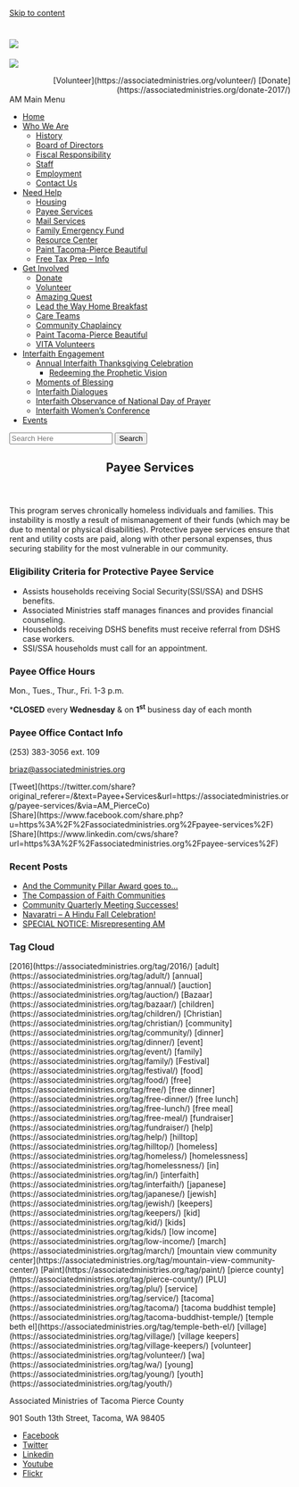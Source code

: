 [Skip to content](#content)

<div id="wrap" class="clearfix">

<div id="header">

<div id="header-content" class="clearfix">

<div id="logo">

# [![](https://associatedministries.org/wp-content/uploads/2015/07/am-logocyan-slogan-e1437432881737.jpg)](https://associatedministries.org/)

</div>

[![](http://14c.b3e.myftpupload.com/wp-content/uploads/2017/01/Coordinated-Entry-Call-1.png)](tel:+12536823401)

<div align="right">[<span class="mb-text">Volunteer</span>](https://associatedministries.org/volunteer/) [<span class="mb-text">Donate</span>](https://associatedministries.org/donate-2017/)</div>

<div id="navigation" class="clearfix">

<div class="menu-button">AM Main Menu</div>

<nav id="primary-site-navigation">

*   [Home](https://associatedministries.org/)
*   [Who We Are](https://associatedministries.org/about-us/)
    *   [History](https://associatedministries.org/history/)
    *   [Board of Directors](https://associatedministries.org/board-of-directors/)
    *   [Fiscal Responsibility](https://associatedministries.org/financial/)
    *   [Staff](https://associatedministries.org/staff-4/)
    *   [Employment](https://associatedministries.org/employment/)
    *   [Contact Us](https://associatedministries.org/contact-us/)
*   [Need Help](https://associatedministries.org/find-help/)
    *   [Housing](https://associatedministries.org/access-point-for-housing/)
    *   [Payee Services](https://associatedministries.org/payee-services/)
    *   [Mail Services](https://associatedministries.org/mail-services/)
    *   [Family Emergency Fund](https://associatedministries.org/fef/)
    *   [Resource Center](https://associatedministries.org/community-resource-connections-center-2/)
    *   [Paint Tacoma-Pierce Beautiful](https://associatedministries.org/paint-tacoma-pierce-beautiful/)
    *   [Free Tax Prep – Info](https://associatedministries.org/free-tax-prep-info/)
*   [Get Involved](https://associatedministries.org/community/)
    *   [Donate](https://associatedministries.org/donate-2017/)
    *   [Volunteer](https://associatedministries.org/volunteer/)
    *   [Amazing Quest](https://associatedministries.org/amazing-quest/)
    *   [Lead the Way Home Breakfast](https://associatedministries.org/lead-the-way-home/)
    *   [Care Teams](https://associatedministries.org/disaster-readiness/)
    *   [Community Chaplaincy](https://associatedministries.org/community-chaplaincy/)
    *   [Paint Tacoma-Pierce Beautiful](https://associatedministries.org/paint-tacoma-pierce-beautiful/)
    *   [VITA Volunteers](https://associatedministries.org/volunteer-income-tax-assistance/)
*   [Interfaith Engagement](https://associatedministries.org/interfaith-engagement/)
    *   [Annual Interfaith Thanksgiving Celebration](https://associatedministries.org/thanksgiving-interfaith-gathering/)
        *   [Redeeming the Prophetic Vision](https://associatedministries.org/redeeming-the-prophetic-vision/)
    *   [Moments of Blessing](https://associatedministries.org/moments-of-blessing/)
    *   [Interfaith Dialogues](https://associatedministries.org/interfaith-dialogues/)
    *   [Interfaith Observance of National Day of Prayer](https://associatedministries.org/interfaith-national-day-of-prayer/)
    *   [Interfaith Women’s Conference](https://associatedministries.org/iwc/)
*   [Events](https://associatedministries.org/events/)

</nav>

<div class="header-search">

<form method="get" class="searchform" action="https://associatedministries.org/" role="search"><input type="text" class="field" name="s" value="" id="s" placeholder="Search Here"> <input type="submit" class="button" name="submit" id="search-submit" value="Search"></form>

</div>

</div>

</div>

</div>

<div class="site-content">

<div id="content" class="site-content" role="main">

<article id="post-236" class="clearfix post-236 page type-page status-publish hentry">

<header class="entry-header">

# Payee Services

</header>

This program serves chronically homeless individuals and families. This instability is mostly a result of mismanagement of their funds (which may be due to mental or physical disabilities). Protective payee services ensure that rent and utility costs are paid, along with other personal expenses, thus securing stability for the most vulnerable in our community.

### Eligibility Criteria for Protective Payee Service

*   <span style="line-height: 13px;">Assists households receiving Social Security(SSI/SSA) and DSHS benefits.</span>
*   Associated Ministries staff manages finances and provides financial counseling.
*   Households receiving DSHS benefits must receive referral from DSHS case workers.
*   SSI/SSA households must call for an appointment.

### **Payee Office Hours**

Mon., Tues., Thur., Fri. 1-3 p.m.

***CLOSED** every **Wednesday** & on **1<sup>st</sup>** business day of each month

### **Payee Office Contact Info**

(253) 383-3056 ext. 109

[briaz@associatedministries.org](mailto:briaz@associatedministries.org)

<span id="pty_trigger"></span>

<div class="nc_socialPanel swp_flatFresh swp_d_fullColor swp_i_fullColor swp_o_fullColor scale-100 scale-fullWidth" data-position="below" data-float="floatBottom" data-count="3" data-floatcolor="#ffffff" data-emphasize="0">

<div class="nc_tweetContainer twitter" data-id="1" data-network="twitter">[<span class="swp_count swp_hide"><span class="iconFiller"><span class="spaceManWilly"><span class="swp_share">Tweet</span></span></span></span>](https://twitter.com/share?original_referer=/&text=Payee+Services&url=https://associatedministries.org/payee-services/&via=AM_PierceCo)</div>

<div class="nc_tweetContainer swp_fb" data-id="2" data-network="facebook">[<span class="swp_count swp_hide"><span class="iconFiller"><span class="spaceManWilly"><span class="swp_share">Share</span></span></span></span>](https://www.facebook.com/share.php?u=https%3A%2F%2Fassociatedministries.org%2Fpayee-services%2F)</div>

<div class="nc_tweetContainer linkedIn" data-id="3" data-network="linked_in">[<span class="swp_count swp_hide"><span class="iconFiller"><span class="spaceManWilly"><span class="swp_share">Share</span></span></span></span>](https://www.linkedin.com/cws/share?url=https%3A%2F%2Fassociatedministries.org%2Fpayee-services%2F)</div>

</div>

</article>

</div>

<div id="sidebar" class="clearfix">

<aside id="recent-posts-2" class="widget widget_recent_entries clearfix">

### Recent Posts

*   [And the Community Pillar Award goes to…](https://associatedministries.org/2017/10/community-pillar-award-goes-2/)
*   [The Compassion of Faith Communities](https://associatedministries.org/2017/10/compassion-faith-communities/)
*   [Community Quarterly Meeting Successes!](https://associatedministries.org/2017/10/community-quarterly-meeting-successes/)
*   [Navaratri – A Hindu Fall Celebration!](https://associatedministries.org/2017/09/navaratri-hindu-fall-celebration/)
*   [SPECIAL NOTICE: Misrepresenting AM](https://associatedministries.org/2017/09/special-notice-misrepresenting/)

</aside>

<aside id="tag_cloud-2" class="widget widget_tag_cloud clearfix">

### Tag Cloud

<div class="tagcloud">[2016](https://associatedministries.org/tag/2016/) [adult](https://associatedministries.org/tag/adult/) [annual](https://associatedministries.org/tag/annual/) [auction](https://associatedministries.org/tag/auction/) [Bazaar](https://associatedministries.org/tag/bazaar/) [children](https://associatedministries.org/tag/children/) [Christian](https://associatedministries.org/tag/christian/) [community](https://associatedministries.org/tag/community/) [dinner](https://associatedministries.org/tag/dinner/) [event](https://associatedministries.org/tag/event/) [family](https://associatedministries.org/tag/family/) [Festival](https://associatedministries.org/tag/festival/) [food](https://associatedministries.org/tag/food/) [free](https://associatedministries.org/tag/free/) [free dinner](https://associatedministries.org/tag/free-dinner/) [free lunch](https://associatedministries.org/tag/free-lunch/) [free meal](https://associatedministries.org/tag/free-meal/) [fundraiser](https://associatedministries.org/tag/fundraiser/) [help](https://associatedministries.org/tag/help/) [hilltop](https://associatedministries.org/tag/hilltop/) [homeless](https://associatedministries.org/tag/homeless/) [homelessness](https://associatedministries.org/tag/homelessness/) [in](https://associatedministries.org/tag/in/) [interfaith](https://associatedministries.org/tag/interfaith/) [japanese](https://associatedministries.org/tag/japanese/) [jewish](https://associatedministries.org/tag/jewish/) [keepers](https://associatedministries.org/tag/keepers/) [kid](https://associatedministries.org/tag/kid/) [kids](https://associatedministries.org/tag/kids/) [low income](https://associatedministries.org/tag/low-income/) [march](https://associatedministries.org/tag/march/) [mountain view community center](https://associatedministries.org/tag/mountain-view-community-center/) [Paint](https://associatedministries.org/tag/paint/) [pierce county](https://associatedministries.org/tag/pierce-county/) [PLU](https://associatedministries.org/tag/plu/) [service](https://associatedministries.org/tag/service/) [tacoma](https://associatedministries.org/tag/tacoma/) [tacoma buddhist temple](https://associatedministries.org/tag/tacoma-buddhist-temple/) [temple beth el](https://associatedministries.org/tag/temple-beth-el/) [village](https://associatedministries.org/tag/village/) [village keepers](https://associatedministries.org/tag/village-keepers/) [volunteer](https://associatedministries.org/tag/volunteer/) [wa](https://associatedministries.org/tag/wa/) [young](https://associatedministries.org/tag/young/) [youth](https://associatedministries.org/tag/youth/)</div>

</aside>

</div>

</div>

<div id="footer">

<div id="footer-content" class="clearfix">

<div id="footer-left">

Associated Ministries of Tacoma Pierce County

</div>

<div id="footer-right">

901 South 13th Street, Tacoma, WA 98405

</div>

</div>

</div>

</div>

<script type="text/javascript">var cfflinkhashtags = "false";</script> <script type="text/javascript">var fonts_loaded =[];</script> <style type="text/css">.maxbutton-74.maxbutton.maxbutton-voluntter-bg{position:relative;text-decoration:none;display:inline-block;border-color:#505ac7;width:110px;height:30px;border-top-left-radius:4px;border-top-right-radius:4px;border-bottom-left-radius:4px;border-bottom-right-radius:4px;border-style:solid;border-width:2px;background-color:rgba(0, 174, 239, 1);-webkit-box-shadow:0px 0px 2px 0px #333;-moz-box-shadow:0px 0px 2px 0px #333;box-shadow:0px 0px 2px 0px #333}.maxbutton-74.maxbutton:hover.maxbutton-voluntter-bg{border-color:#505ac7;background-color:rgba(255, 255, 255, 1);-webkit-box-shadow:0px 0px 2px 0px #333;-moz-box-shadow:0px 0px 2px 0px #333;box-shadow:0px 0px 2px 0px #333}.maxbutton-74.maxbutton.maxbutton-voluntter-bg .mb-text{color:#fff;font-family:Verdana;font-size:18px;text-align:center;font-style:normal;font-weight:bold;padding-top:7px;padding-right:0px;padding-bottom:0px;padding-left:0px;line-height:1em;box-sizing:border-box;display:block;background-color:unset;position:relative}.maxbutton-74.maxbutton:hover.maxbutton-voluntter-bg .mb-text{color:#505ac7} .maxbutton-73.maxbutton.maxbutton-donate-bg{position:relative;text-decoration:none;display:inline-block;border-color:#505ac7;width:110px;height:30px;border-top-left-radius:4px;border-top-right-radius:4px;border-bottom-left-radius:4px;border-bottom-right-radius:4px;border-style:solid;border-width:2px;background-color:rgba(0, 174, 239, 1);-webkit-box-shadow:0px 0px 2px 0px #333;-moz-box-shadow:0px 0px 2px 0px #333;box-shadow:0px 0px 2px 0px #333}.maxbutton-73.maxbutton:hover.maxbutton-donate-bg{border-color:#505ac7;background-color:rgba(255, 255, 255, 1);-webkit-box-shadow:0px 0px 2px 0px #333;-moz-box-shadow:0px 0px 2px 0px #333;box-shadow:0px 0px 2px 0px #333}.maxbutton-73.maxbutton.maxbutton-donate-bg .mb-text{color:#fff;font-family:Verdana;font-size:18px;text-align:center;font-style:normal;font-weight:bold;padding-top:7px;padding-right:0px;padding-bottom:0px;padding-left:0px;line-height:1em;box-sizing:border-box;display:block;background-color:unset;position:relative}.maxbutton-73.maxbutton:hover.maxbutton-donate-bg .mb-text{color:#505ac7}</style> <script>( function ( body ) { 'use strict'; body.className = body.className.replace( /\btribe-no-js\b/, 'tribe-js' ); } )( document.body );</script> <style>#sticky-social-wrap{ right:0; top:40px; } #sticky-social-list li{ background-color:#e59f12; margin-left:120px; } #sticky-social-list li:hover{ margin-left:0px; } #sticky-social-list li a{float:left; color:#ffffff; text-align:left; } #sticky-social-list li a span{display:inline-block; color:#ffffff; }</style>

<div id="sticky-social-wrap">

*   [<span class="foundicon-facebook"></span>Facebook](https://www.facebook.com/AssociatedMinistries/?ref=hl)
*   [<span class="foundicon-twitter"></span>Twitter](https://twitter.com/search?q=associated%20ministries&src=typd)
*   [<span class="foundicon-linkedin"></span>Linkedin](https://www.linkedin.com/company/2711962?trk=vsrp_companies_res_pri_act&trkInfo=VSRPsearchId%3A531325631447790790294%2CVSRPtargetId%3A2711962%2CVSRPcmpt%3Aprimary)
*   [<span class="foundicon-youtube"></span>Youtube](https://www.youtube.com/user/AssociatedMinistries)
*   [<span class="foundicon-flickr"></span>Flickr](https://www.flickr.com/photos/associatedministries/)

</div>

<script type="text/javascript">/* <![CDATA[ */var tribe_l10n_datatables = {"aria":{"sort_ascending":": activate to sort column ascending","sort_descending":": activate to sort column descending"},"length_menu":"Show _MENU_ entries","empty_table":"No data available in table","info":"Showing _START_ to _END_ of _TOTAL_ entries","info_empty":"Showing 0 to 0 of 0 entries","info_filtered":"(filtered from _MAX_ total entries)","zero_records":"No matching records found","search":"Search:","all_selected_text":"All items on this page were selected. ","select_all_link":"Select all pages","clear_selection":"Clear Selection.","pagination":{"all":"All","next":"Next","previous":"Previous"},"select":{"rows":{"0":"","_":": Selected %d rows","1":": Selected 1 row"}},"datepicker":{"dayNames":["Sunday","Monday","Tuesday","Wednesday","Thursday","Friday","Saturday"],"dayNamesShort":["Sun","Mon","Tue","Wed","Thu","Fri","Sat"],"dayNamesMin":["S","M","T","W","T","F","S"],"monthNames":["January","February","March","April","May","June","July","August","September","October","November","December"],"monthNamesShort":["January","February","March","April","May","June","July","August","September","October","November","December"],"nextText":"Next","prevText":"Prev","currentText":"Today","closeText":"Done"}};/* ]]> */</script> <style type="text/css" id="et-builder-page-custom-style">.et_divi_builder #et_builder_outer_content .et_pb_section { background-color: ; }</style> <script type="text/javascript">/* <![CDATA[ */ var et_pb_custom = {"ajaxurl":"https:\/\/associatedministries.org\/wp-admin\/admin-ajax.php","images_uri":"https:\/\/associatedministries.org\/wp-content\/themes\/forward\/images","builder_images_uri":"https:\/\/associatedministries.org\/wp-content\/plugins\/divi-builder\/includes\/builder\/images","et_frontend_nonce":"d8f64ecabb","subscription_failed":"Please, check the fields below to make sure you entered the correct information.","et_ab_log_nonce":"4e210ded75","fill_message":"Please, fill in the following fields:","contact_error_message":"Please, fix the following errors:","invalid":"Invalid email","captcha":"Captcha","prev":"Prev","previous":"Previous","next":"Next","wrong_captcha":"You entered the wrong number in captcha.","is_builder_plugin_used":"1","ignore_waypoints":"no","is_divi_theme_used":"","widget_search_selector":".widget_search","is_ab_testing_active":"","page_id":"236","unique_test_id":"","ab_bounce_rate":"5","is_cache_plugin_active":"no","is_shortcode_tracking":""}; /* ]]> */</script> <script>// Flexslider jQuery(window).load(function() { jQuery('.flexslider').flexslider({ animation : "slide", slideshow : true, slideshowSpeed : 8000, controlNav : true, directionNav : false, prevText : "", nextText : "", pauseOnAction : true, pauseOnHover : true, useCSS : true, video : true, smoothHeight : true }); }); // Flexnav jQuery(document).ready(function() { jQuery('.flexnav').flexNav(); }); // Smooth Scrolling jQuery(function($) { $('a[href*="#"]:not([href="#"])').click(function() { if (location.pathname.replace(/^\//,'') == this.pathname.replace(/^\//,'') && location.hostname == this.hostname) { var target = $(this.hash); target = target.length ? target : $('[name=' + this.hash.slice(1) +']'); if (target.length) { $('html,body').animate({ scrollTop: target.offset().top - 100 }, 1000); return false; } } }); }); // Masonry for Home page widgets var $container = jQuery('#home-widgets'); $container.imagesLoaded(function(){ $container.masonry({ itemSelector : '.widget', gutterWidth : 30, columnWidth : '.sizing' }); }); // Remove preload class for animation jQuery(window).load(function() { jQuery("body").removeClass("preload"); });</script> <script type="text/javascript">var swpClickTracking = false; var swp_nonce = "cb8260cb59"; function parentIsEvil() { var html = null; try { var doc = top.location.pathname; } catch(err){ }; if(typeof doc === "undefined") { return true } else { return false }; }; if (parentIsEvil()) { top.location = self.location.href; };var url = "https://associatedministries.org/payee-services/";if(url.indexOf("stfi.re") != -1) { var canonical = ""; var links = document.getElementsByTagName("link"); for (var i = 0; i < links.length; i ++) { if (links[i].getAttribute("rel") === "canonical") { canonical = links[i].getAttribute("href")}}; canonical = canonical.replace("?sfr=1", "");top.location = canonical; console.log(canonical);};</script>

